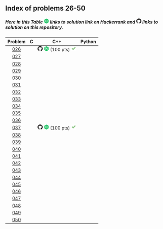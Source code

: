 ## Index of problems 26-50

##### Here in this Table [![image](../img/HR.png)](#) links to solution link on Hackerrank and [![image](../img/GH.png)](#) links to solution on this repository.

| Problem | C | C++ | Python |
| :-----: | :-----: | :-----: | :-----: |
| [026](https://www.hackerrank.com/contests/projecteuler/challenges/euler026) | | [![image](../img/GH.png)](../26-50/026.cpp)  [![image](../img/HR.png)](https://www.hackerrank.com/contests/projecteuler/challenges/euler026/submissions/code/1300487281) (100 pts) [![image](../img/AC.png)](#) | |
| [027](https://www.hackerrank.com/contests/projecteuler/challenges/euler027) | | | |
| [028](https://www.hackerrank.com/contests/projecteuler/challenges/euler028) | | | |
| [029](https://www.hackerrank.com/contests/projecteuler/challenges/euler029) | | | |
| [030](https://www.hackerrank.com/contests/projecteuler/challenges/euler030) | | | |
| [031](https://www.hackerrank.com/contests/projecteuler/challenges/euler031) | | | |
| [032](https://www.hackerrank.com/contests/projecteuler/challenges/euler032) | | | |
| [033](https://www.hackerrank.com/contests/projecteuler/challenges/euler033) | | | |
| [034](https://www.hackerrank.com/contests/projecteuler/challenges/euler034) | | | |
| [035](https://www.hackerrank.com/contests/projecteuler/challenges/euler035) | | | |
| [036](https://www.hackerrank.com/contests/projecteuler/challenges/euler036) | | | |
| [037](https://www.hackerrank.com/contests/projecteuler/challenges/euler037) | | [![image](../img/GH.png)](../26-50/026.cpp)  [![image](../img/HR.png)](https://www.hackerrank.com/contests/projecteuler/challenges/euler037/submissions/code/1301070637) (100 pts) [![image](../img/AC.png)](#) | |
| [038](https://www.hackerrank.com/contests/projecteuler/challenges/euler038) | | | |
| [039](https://www.hackerrank.com/contests/projecteuler/challenges/euler039) | | | |
| [040](https://www.hackerrank.com/contests/projecteuler/challenges/euler040) | | | |
| [041](https://www.hackerrank.com/contests/projecteuler/challenges/euler041) | | | |
| [042](https://www.hackerrank.com/contests/projecteuler/challenges/euler042) | | | |
| [043](https://www.hackerrank.com/contests/projecteuler/challenges/euler043) | | | |
| [044](https://www.hackerrank.com/contests/projecteuler/challenges/euler044) | | | |
| [045](https://www.hackerrank.com/contests/projecteuler/challenges/euler045) | | | |
| [046](https://www.hackerrank.com/contests/projecteuler/challenges/euler046) | | | |
| [047](https://www.hackerrank.com/contests/projecteuler/challenges/euler047) | | | |
| [048](https://www.hackerrank.com/contests/projecteuler/challenges/euler048) | | | |
| [049](https://www.hackerrank.com/contests/projecteuler/challenges/euler049) | | | |
| [050](https://www.hackerrank.com/contests/projecteuler/challenges/euler050) | | | |

